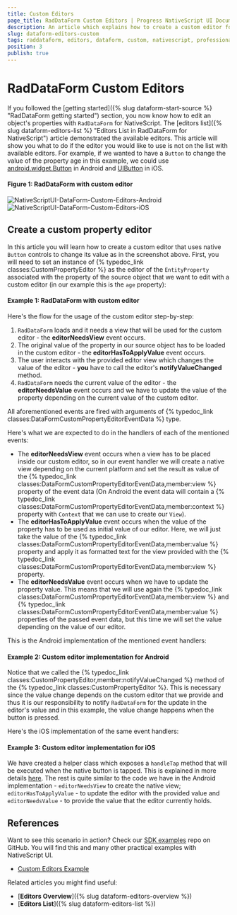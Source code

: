 ```yaml
---
title: Custom Editors
page_title: RadDataForm Custom Editors | Progress NativeScript UI Documentation
description: An article which explains how to create a custom editor for RadDataForm for NativeScript.
slug: dataform-editors-custom
tags: raddataform, editors, dataform, custom, nativescript, professional, ui
position: 3
publish: true
---
```


# RadDataForm Custom Editors

If you followed the [getting started]({% slug dataform-start-source %} "RadDataForm getting started") section, you now know how to edit an object's properties with `RadDataForm` for NativeScript. The [editors list]({% slug dataform-editors-list %} "Editors List in RadDataForm for NativeScript") article demonstrated the available editors. This article will show you what to do if the editor you would like to use is not on the list with available editors. For example, if we wanted to have a `Button` to change the value of the property age in this example, we could use <a href="https://developer.android.com/reference/android/widget/Button.html" target="_blank">android.widget.Button</a> in Android and <a href="https://developer.apple.com/reference/uikit/uiview" target="_blank">UIButton</a> in iOS.

#### Figure 1: RadDataForm with custom editor

![NativeScriptUI-DataForm-Custom-Editors-Android](../../../img/ns_ui/dataform-editors-custom-android.png "Custom Editors in RadDataForm in Android") ![NativeScriptUI-DataForm-Custom-Editors-iOS](../../../img/ns_ui/dataform-editors-custom-ios.png "Custom Editors in RadDataForm in iOS")

## Create a custom property editor

In this article you will learn how to create a custom editor that uses native `Button` controls to change its value as in the screenshot above. First, you will need to set an instance of {% typedoc_link classes:CustomPropertyEditor %} as the editor of the `EntityProperty` associated with the property of the source object that we want to edit with a custom editor (in our example this is the `age` property):

#### Example 1: RadDataForm with custom editor

<snippet id='dataform-editor-custom-xml'/>

Here's the flow for the usage of the custom editor step-by-step:

1. `RadDataForm` loads and it needs a view that will be used for the custom editor - the **editorNeedsView** event occurs.
1. The original value of the property in our source object has to be loaded in the custom editor - the **editorHasToApplyValue** event occurs.
1. The user interacts with the provided editor view which changes the value of the editor - **you** have to call the editor's **notifyValueChanged** method.
1. `RadDataForm` needs the current value of the editor - the **editorNeedsValue** event occurs and we have to update the value of the property depending on the current value of the custom editor.

All aforementioned events are fired with arguments of {% typedoc_link classes:DataFormCustomPropertyEditorEventData %} type.

Here's what we are expected to do in the handlers of each of the mentioned events:

* The **editorNeedsView** event occurs when a view has to be placed inside our custom editor, so in our event handler we will create a native view depending on the current platform and set the result as value of the {% typedoc_link classes:DataFormCustomPropertyEditorEventData,member:view %} property of the event data (On Android the event data will contain a {% typedoc_link classes:DataFormCustomPropertyEditorEventData,member:context %} property with `Context` that we can use to create our `View`).
* The **editorHasToApplyValue** event occurs when the value of the property has to be used as initial value of our editor. Here, we will just take the value of the {% typedoc_link classes:DataFormCustomPropertyEditorEventData,member:value %} property and apply it as formatted text for the view provided with the {% typedoc_link classes:DataFormCustomPropertyEditorEventData,member:view %} property.
* The **editorNeedsValue** event occurs when we have to update the property value. This means that we will use again the {% typedoc_link classes:DataFormCustomPropertyEditorEventData,member:view %} and {% typedoc_link classes:DataFormCustomPropertyEditorEventData,member:value %} properties of the passed event data, but this time we will set the value depending on the value of our editor.

This is the Android implementation of the mentioned event handlers:

#### Example 2: Custom editor implementation for Android

<snippet id='dataform-custom-editors-android'/>

Notice that we called the {% typedoc_link classes:CustomPropertyEditor,member:notifyValueChanged %} method of the {% typedoc_link classes:CustomPropertyEditor %}. This is necessary since the value change depends on the custom editor that we provide and thus it is our responsibility to notify `RadDataForm` for the update in the editor's value and in this example, the value change happens when the button is pressed.

Here's the iOS implementation of the same event handlers:

#### Example 3: Custom editor implementation for iOS

<snippet id='dataform-custom-editors-ios'/>

We have created a helper class which exposes a `handleTap` method that will be executed when the native button is tapped. This is explained in more details <a href="https://docs.nativescript.org/runtimes/ios/how-to/ObjC-Subclassing#typescript-support" target="_blank">here</a>. The rest is quite similar to the code we have in the Android implementation - `editorNeedsView` to create the native view; `editorHasToApplyValue` - to update the editor with the provided value and `editorNeedsValue` - to provide the value that the editor currently holds.

## References

Want to see this scenario in action?
Check our [SDK examples](https://github.com/NativeScript/nativescript-ui-samples) repo on GitHub. You will find this and many other practical examples with NativeScript UI.

* [Custom Editors Example](https://github.com/NativeScript/nativescript-ui-samples/tree/master/dataform/app/examples/editors/custom-editors)

Related articles you might find useful:

* [**Editors Overview**]({% slug dataform-editors-overview %})
* [**Editors List**]({% slug dataform-editors-list %})
